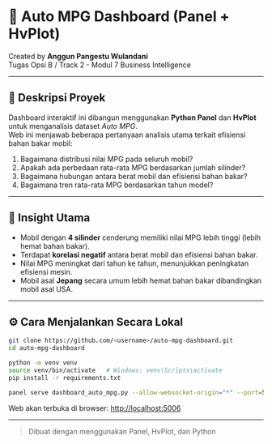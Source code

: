 # 🚗 Auto MPG Dashboard (Panel + HvPlot)

Created by **Anggun Pangestu Wulandani**  
Tugas Opsi B / Track 2 - Modul 7 Business Intelligence

---

## 📘 Deskripsi Proyek
Dashboard interaktif ini dibangun menggunakan **Python Panel** dan **HvPlot** untuk menganalisis dataset *Auto MPG*.  
Web ini menjawab beberapa pertanyaan analisis utama terkait efisiensi bahan bakar mobil:

1. Bagaimana distribusi nilai MPG pada seluruh mobil?
2. Apakah ada perbedaan rata-rata MPG berdasarkan jumlah silinder?
3. Bagaimana hubungan antara berat mobil dan efisiensi bahan bakar?
4. Bagaimana tren rata-rata MPG berdasarkan tahun model?

---

## 🧠 Insight Utama
- Mobil dengan **4 silinder** cenderung memiliki nilai MPG lebih tinggi (lebih hemat bahan bakar).  
- Terdapat **korelasi negatif** antara berat mobil dan efisiensi bahan bakar.  
- Nilai MPG meningkat dari tahun ke tahun, menunjukkan peningkatan efisiensi mesin.  
- Mobil asal **Jepang** secara umum lebih hemat bahan bakar dibandingkan mobil asal USA.

---

## ⚙️ Cara Menjalankan Secara Lokal

```bash
git clone https://github.com/<username>/auto-mpg-dashboard.git
cd auto-mpg-dashboard

python -m venv venv
source venv/bin/activate   # Windows: venv\Scripts\activate
pip install -r requirements.txt

panel serve dashboard_auto_mpg.py --allow-websocket-origin="*" --port=5006 --show
```

Web akan terbuka di browser: [http://localhost:5006](http://localhost:5006)

---

> Dibuat dengan menggunakan Panel, HvPlot, dan Python
